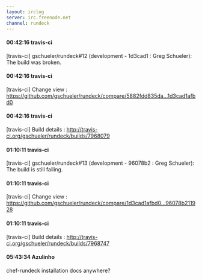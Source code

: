 ```yaml
---
layout: irclog
server: irc.freenode.net
channel: rundeck
---
```


#### 00:42:16 travis-ci
 \[travis-ci\] gschueler/rundeck#12 (development - 1d3cad1 : Greg Schueler): The build was broken.
#### 00:42:16 travis-ci
 \[travis-ci\] Change view : https://github.com/gschueler/rundeck/compare/5882fdd835da...1d3cad1afbd0
#### 00:42:16 travis-ci
 \[travis-ci\] Build details : http://travis-ci.org/gschueler/rundeck/builds/7968079
#### 01:10:11 travis-ci
 \[travis-ci\] gschueler/rundeck#13 (development - 96078b2 : Greg Schueler): The build is still failing.
#### 01:10:11 travis-ci
 \[travis-ci\] Change view : https://github.com/gschueler/rundeck/compare/1d3cad1afbd0...96078b211928
#### 01:10:11 travis-ci
 \[travis-ci\] Build details : http://travis-ci.org/gschueler/rundeck/builds/7968747
#### 05:43:34 Azulinho
 chef-rundeck installation docs anywhere?
